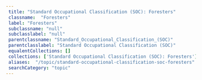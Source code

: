 ```yaml
--- 
 title: "Standard Occupational Classification (SOC): Foresters" 
 classname:  "Foresters" 
 label: "Foresters" 
 subclassname: "null" 
 subclasslabel: "null" 
 parentclassname: "Standard_Occupational_Classification_(SOC)" 
 parentclasslabel: "Standard Occupational Classification (SOC)" 
 equalentCollections: [] 
 collections: ['Standard Occupational Classification (SOC): Foresters']
 aliases:  "/topic/standard-occupational-classification-soc-foresters"  
 searchCategory: "topic" 
---
```

